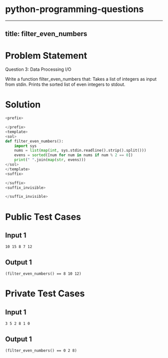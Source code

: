 # python-programming-questions
---
title: filter_even_numbers
---

# Problem Statement

Question 3: Data Processing I/O
 
Write a function filter_even_numbers that:
Takes a list of integers as input from stdin.
Prints the sorted list of even integers to stdout.

# Solution
```python test.py  -r 'python test.py'
<prefix>

</prefix>
<template>
<sol> 
def filter_even_numbers():
    import sys
    nums = list(map(int, sys.stdin.readline().strip().split()))
    evens = sorted([num for num in nums if num % 2 == 0])
    print(" ".join(map(str, evens)))
</sol>
</template>
<suffix>

</suffix>
<suffix_invisible>

</suffix_invisible>
```

# Public Test Cases
## Input 1
```
10 15 8 7 12
```
## Output 1
```
(filter_even_numbers() == 8 10 12)
```
# Private Test Cases
## Input 1
```
3 5 2 8 1 0
```
## Output 1
```
(filter_even_numbers() == 0 2 8)
```

